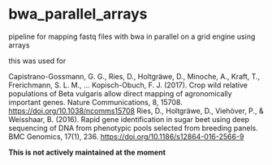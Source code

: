 # bwa_parallel_arrays
pipeline for mapping fastq files with bwa in parallel on a grid engine using arrays


this was used for 

Capistrano-Gossmann, G. G., Ries, D., Holtgräwe, D., Minoche, A., Kraft, T., Frerichmann, S. L. M., … Kopisch-Obuch, F. J. (2017). Crop wild relative populations of Beta vulgaris allow direct mapping of agronomically important genes. Nature Communications, 8, 15708. https://doi.org/10.1038/ncomms15708
Ries, D., Holtgräwe, D., Viehöver, P., & Weisshaar, B. (2016). Rapid gene identification in sugar beet using deep sequencing of DNA from phenotypic pools selected from breeding panels. BMC Genomics, 17(1), 236. https://doi.org/10.1186/s12864-016-2566-9


**This is not actively maintained at the moment**
